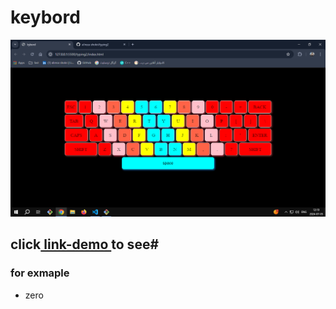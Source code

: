 # keybord
![img-keybord](imgprogect/Screenshot%20(99).png)
## click[ link-demo ](https://alireza-shokri.github.io/typing_2/)to see# 
### for exmaple
* zero
